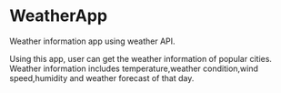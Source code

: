 # WeatherApp
Weather information app using weather API.

Using this app, user can get the weather information of popular cities. Weather information includes temperature,weather condition,wind speed,humidity and weather forecast of that day.
